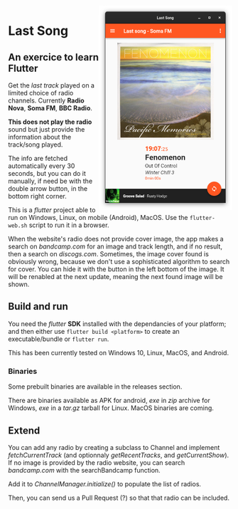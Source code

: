 <img src="last_song.png" align="right" width="300px"/>

# Last Song

## An exercice to learn Flutter

Get the *last track* played on a limited choice of radio channels. Currently **Radio Nova**, **Soma FM**, **BBC Radio**.

**This does not play the radio** sound but just provide the information about the track/song played.

The info are fetched automatically every 30 seconds, but you can do it manually, if need be with the double arrow button, in the bottom right corner.

This is a *flutter* project able to run on Windows, Linux, on mobile (Android), MacOS. Use the `flutter-web.sh` script to run it in a browser.

When the website's radio does not provide cover image, the app makes a search on *bandcamp.com* for an image and track length, and if no result, then  a search on *discogs.com*. Sometimes, the image cover found is obviously wrong, because we don't use a sophisticated algorithm to search for cover. You can hide it with the button in the left bottom of the image. It will be renabled at the next update, meaning the next found image will be shown.

## Build and run

You need the *flutter* **SDK** installed with the dependancies of your platform; and then either use `flutter build <platform>` to create an executable/bundle or `flutter run`.

This has been currently tested on Windows 10, Linux, MacOS, and Android.

### Binaries ###

Some prebuilt binaries are available in the releases section.

There are binaries available as APK for android, *exe* in *zip* archive for Windows, *exe* in a *tar.gz* tarball for Linux. MacOS binaries are coming.

## Extend

You can add any radio by creating a subclass to Channel and implement *fetchCurrentTrack* (and optionnaly *getRecentTracks*, and *getCurrentShow*).
If no image is provided by the radio website, you can search *bandcamp.com* with the searchBandcamp function.

Add it to *ChannelManager.initialize()* to populate the list of radios.

Then, you can send us a Pull Request (?) so that that radio can be included.
